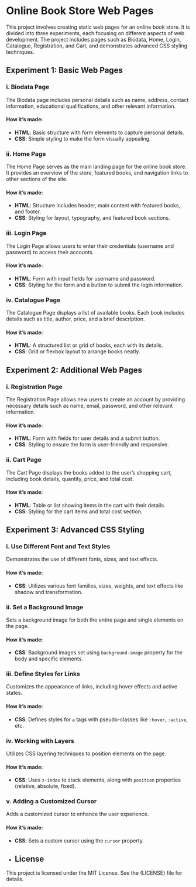 # Online Book Store Web Pages

This project involves creating static web pages for an online book store. It is divided into three experiments, each focusing on different aspects of web development. The project includes pages such as Biodata, Home, Login, Catalogue, Registration, and Cart, and demonstrates advanced CSS styling techniques.

## Experiment 1: Basic Web Pages

### i. Biodata Page
The Biodata page includes personal details such as name, address, contact information, educational qualifications, and other relevant information.

#### How it’s made:
- **HTML**: Basic structure with form elements to capture personal details.
- **CSS**: Simple styling to make the form visually appealing.

### ii. Home Page
The Home Page serves as the main landing page for the online book store. It provides an overview of the store, featured books, and navigation links to other sections of the site.

#### How it’s made:
- **HTML**: Structure includes header, main content with featured books, and footer.
- **CSS**: Styling for layout, typography, and featured book sections.

### iii. Login Page
The Login Page allows users to enter their credentials (username and password) to access their accounts.

#### How it’s made:
- **HTML**: Form with input fields for username and password.
- **CSS**: Styling for the form and a button to submit the login information.

### iv. Catalogue Page
The Catalogue Page displays a list of available books. Each book includes details such as title, author, price, and a brief description.

#### How it’s made:
- **HTML**: A structured list or grid of books, each with its details.
- **CSS**: Grid or flexbox layout to arrange books neatly.

## Experiment 2: Additional Web Pages

### i. Registration Page
The Registration Page allows new users to create an account by providing necessary details such as name, email, password, and other relevant information.

#### How it’s made:
- **HTML**: Form with fields for user details and a submit button.
- **CSS**: Styling to ensure the form is user-friendly and responsive.

### ii. Cart Page
The Cart Page displays the books added to the user’s shopping cart, including book details, quantity, price, and total cost.

#### How it’s made:
- **HTML**: Table or list showing items in the cart with their details.
- **CSS**: Styling for the cart items and total cost section.

## Experiment 3: Advanced CSS Styling

### i. Use Different Font and Text Styles
Demonstrates the use of different fonts, sizes, and text effects.

#### How it’s made:
- **CSS**: Utilizes various font families, sizes, weights, and text effects like shadow and transformation.

### ii. Set a Background Image
Sets a background image for both the entire page and single elements on the page.

#### How it’s made:
- **CSS**: Background images set using `background-image` property for the body and specific elements.

### iii. Define Styles for Links
Customizes the appearance of links, including hover effects and active states.

#### How it’s made:
- **CSS**: Defines styles for `a` tags with pseudo-classes like `:hover`, `:active`, etc.

### iv. Working with Layers
Utilizes CSS layering techniques to position elements on the page.

#### How it’s made:
- **CSS**: Uses `z-index` to stack elements, along with `position` properties (relative, absolute, fixed).

### v. Adding a Customized Cursor
Adds a customized cursor to enhance the user experience.

#### How it’s made:
- **CSS**: Sets a custom cursor using the `cursor` property.

- ## License

This project is licensed under the MIT License. See the (LICENSE) file for details.
